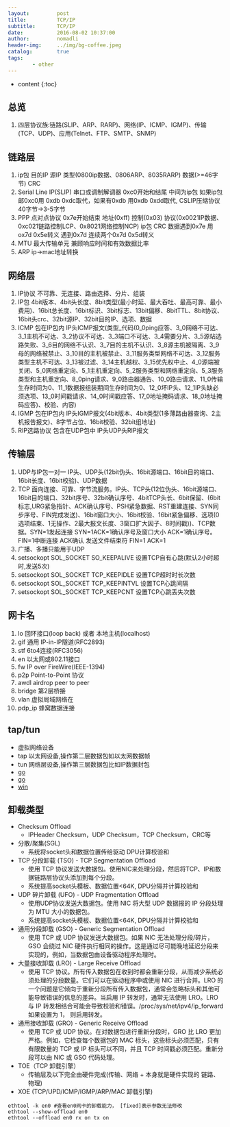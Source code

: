 ```yaml
---
layout:         post
title:          TCP/IP
subtitle:       TCP/IP
date:           2016-08-02 10:37:00
author:         nomadli
header-img:     ../img/bg-coffee.jpeg
catalog:        true
tags:
        - other
---
```


* content
{:toc}

## 总览
1. 四层协议族:链路(SLIP、ARP、RARP)、网络(IP、ICMP、IGMP)、传输(TCP、UDP)、应用(Telnet、FTP、SMTP、SNMP)

## 链路层
1. ip包 目的IP 源IP 类型(0800ip数据、0806ARP、8035RARP) 数据(>=46字节) CRC
2. Serial Line IP(SLIP) 串口或调制解调器 0xc0开始和结尾 中间为ip包 如果ip包邮0xc0用 0xdb 0xdc取代，如果有0xdb 用0xdb 0xdd取代, CSLIP压缩协议 40字节->3-5字节
3. PPP 点对点协议 0x7e开始结束 地址(0xff) 控制(0x03) 协议(0x0021IP数据、0xc021链路控制LCP、0x8021网络控制NCP) ip包 CRC 数据遇到0x7e 用 ox7d 0x5e转义 遇到0x7d 连续两个0x7d 0x5d转义
4. MTU 最大传输单元 兼顾响应时间和有效数据比率
5. ARP ip->mac地址转换

## 网络层
1. IP协议 不可靠、无连接、路由选择、分片、组装
2. IP包 4bit版本、4bit头长度、8bit类型(最小时延、最大吞吐、最高可靠、最小费用)、16bit总长度、16bit标识、3bit标志、13bit偏移、8bitTTL、8bit协议、16bit头crc、32bit源IP、32bit目的IP、选项、数据
3. ICMP 包在IP包内 IP头ICMP报文(类型_代码(0_0ping应答、3_0网络不可达、3_1主机不可达、3_2协议不可达、3_3端口不可达、3_4需要分片、3_5源站选路失败、3_6目的网络不认识、3_7目的主机不认识、3_8源主机被隔离、3_9母的网络被禁止、3_10目的主机被禁止、3_11服务类型网络不可达、3_12服务类型主机不可达、3_13被过滤、3_14主机越权、3_15优先权中止、4_0源端被关闭、5_0网络重定向、5_1主机重定向、5_2服务类型和网络重定向、5_3服务类型和主机重定向、8_0ping请求、9_0路由器通告、10_0路由请求、11_0传输生存时间为0、11_1数据报组装期间生存时间为0、12_0坏IP头、12_1IP头缺必须选项、13_0时间戳请求、14_0时间戳应答、17_0地址掩码请求、18_0地址掩码应答)、校验、内容)
4. IGMP 包在IP包内 IP头IGMP报文(4bit版本、4bit类型(1多薄路由器查询、2主机报告报文)、8字节占位、16bit校验、32bit组地址) 
5. RIP选路协议 包含在UDP包中 IP头UDP头RIP报文

## 传输层
1. UDP与IP包一对一 IP头、UDP头(12bit伪头、16bit源端口、16bit目的端口、16bit长度、16bit校验)、UDP数据
2. TCP 面向连接、可靠、字节流服务。IP头、TCP头(12位伪头、16bit源端口、16bit目的端口、32bit序号、32bit确认序号、4bitTCP头长、6bit保留、(6bit标志,URG紧急指针、ACK确认序号、PSH紧急数据、RST重建连接、SYN同步序号、FIN完成发送)、16bit窗口大小、16bit校验、16bit紧急偏移、选项(0选项结束、1无操作、2最大报文长度、3窗口扩大因子、8时间戳))、TCP数据。SYN=1发起连接 SYN=1ACK=1确认序号及窗口大小 ACK=1确认序号。FIN=1中断连接 ACK确认 发送文件结束符 FIN=1 ACK=1
3. 广播、多播只能用于UDP
4. setsockopt SOL_SOCKET SO_KEEPALIVE 设置TCP自有心跳(默认2小时超时,发送5次)
5. setsockopt SOL_SOCKET TCP_KEEPIDLE 设置TCP超时时长次数
6. setsockopt SOL_SOCKET TCP_KEEPINTVL 设置TCP心跳间隔
7. setsockopt SOL_SOCKET TCP_KEEPCNT 设置TCP心跳丢失次数

## 网卡名
1. lo		回环接口(loop back) 或者 本地主机(localhost)
2. gif		通用 IP-in-IP隧道(RFC2893)
3. stf		6to4连接(RFC3056)
4. en		以太网或802.11接口
5. fw		IP over FireWire(IEEE-1394)
6. p2p 	Point-to-Point 协议
7. awdl	airdrop peer to peer
8. bridge 第2层桥接
9. vlan	虚拟局域网络在
10. pdp_ip 蜂窝数据连接

## tap/tun
- 虚拟网络设备
- tap 以太网设备,操作第二层数据包如以太网数据帧
- tun 网络层设备,操作第三层数据包比如IP数据封包
- [go](git@github.com:xjdrew/kone.git)
- [go](git@github.com:songgao/water.git)
- [win](git@github.com:OpenVPN/tap-windows6.git)

## 卸载类型
- Checksum Offload
  - IPHeader Checksum，UDP Checksum，TCP Checksum，CRC等
- 分散/聚集(SGL)
  - 系统将socket头和数据位置传给驱动 DPU计算校验和
- TCP 分段卸载 (TSO) - TCP Segmentation Offload
  - 使用 TCP 协议发送大数据包。使用NIC来处理分段，然后将TCP、IP和数据链路层协议头添加到每个分段。
  - 系统提高socket头模板、数据位置<64K, DPU分隔并计算校验和
- UDP 碎片卸载 (UFO) - UDP Fragmentation Offload
  - 使用UDP协议发送大数据包。使用 NIC 将大型 UDP 数据报的 IP 分段处理为 MTU 大小的数据包。
  - 系统提高socket头模板、数据位置<64K, DPU分隔并计算校验和
- 通用分段卸载 (GSO) - Generic Segmentation Offload
  - 使用 TCP 或 UDP 协议发送大数据包。如果 NIC 无法处理分段/碎片，GSO 会绕过 NIC 硬件执行相同的操作。这是通过尽可能晚地延迟分段来实现的，例如，当数据包由设备驱动程序处理时。
- 大量接收卸载 (LRO) - Large Receive Offload
  - 使用 TCP 协议。所有传入数据包在收到时都会重新分段，从而减少系统必须处理的分段数量。它们可以在驱动程序中或使用 NIC 进行合并。LRO 的一个问题是它倾向于重新分段所有传入数据包，通常会忽略标头和其他可能导致错误的信息的差异。当启用 IP 转发时，通常无法使用 LRO。LRO 与 IP 转发相结合可能会导致校验和错误。/proc/sys/net/ipv4/ip_forward如果设置为 1， 则启用转发。
- 通用接收卸载 (GRO) - Generic Receive Offload
  - 使用 TCP 或 UDP 协议。在对数据包进行重新分段时，GRO 比 LRO 更加严格。例如，它检查每个数据包的 MAC 标头，这些标头必须匹配，只有有限数量的 TCP 或 IP 标头可以不同，并且 TCP 时间戳必须匹配。重新分段可以由 NIC 或 GSO 代码处理。
- TOE（TCP 卸载引擎）
  - 传输层及以下完全由硬件完成(传输、网络 + 本身就是硬件实现的 链路、物理)
- XOE (TCP/UPD/ICMP/IGMP/ARP/MAC 卸载引擎)
```shell
ethtool -k en0 #查看en0网卡的卸载能力， [fixed]表示参数无法修改
ethtool --show-offload en0
ethtool --offload en0 rx on tx on
```
